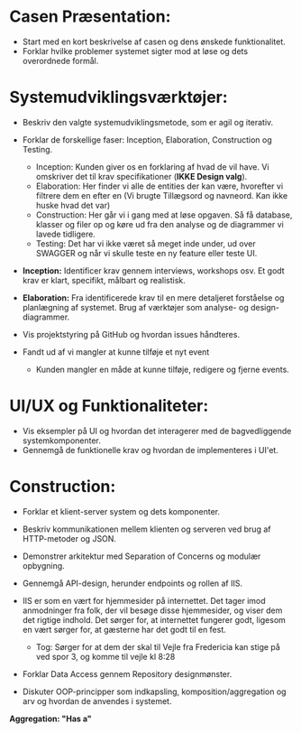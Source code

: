 # Casen Præsentation:

- Start med en kort beskrivelse af casen og dens ønskede funktionalitet.
- Forklar hvilke problemer systemet sigter mod at løse og dets overordnede formål.

# Systemudviklingsværktøjer:

- Beskriv den valgte systemudviklingsmetode, som er agil og iterativ.
- Forklar de forskellige faser: Inception, Elaboration, Construction og Testing.
  - Inception: Kunden giver os en forklaring af hvad de vil have. Vi omskriver det til krav specifikationer (**IKKE Design valg**).
  - Elaboration: Her finder vi alle de entities der kan være, hvorefter vi filtrere dem en efter en (Vi brugte Tillægsord og navneord. Kan ikke huske hvad det var)
  - Construction: Her går vi i gang med at løse opgaven. Så få database, klasser og filer op og køre ud fra den analyse og de diagrammer vi lavede tidligere.
  - Testing: Det har vi ikke været så meget inde under, ud over SWAGGER og når vi skulle teste en ny feature eller teste UI.
- **Inception:** Identificer krav gennem interviews, workshops osv. Et godt krav er klart, specifikt, målbart og realistisk.
- **Elaboration:** Fra identificerede krav til en mere detaljeret forståelse og planlægning af systemet. Brug af værktøjer som analyse- og design-diagrammer.
- Vis projektstyring på GitHub og hvordan issues håndteres.

- Fandt ud af vi mangler at kunne tilføje et nyt event
  - Kunden mangler en måde at kunne tilføje, redigere og fjerne events.

# UI/UX og Funktionaliteter:

- Vis eksempler på UI og hvordan det interagerer med de bagvedliggende systemkomponenter.
- Gennemgå de funktionelle krav og hvordan de implementeres i UI'et.

# Construction:

- Forklar et klient-server system og dets komponenter.
- Beskriv kommunikationen mellem klienten og serveren ved brug af HTTP-metoder og JSON.
- Demonstrer arkitektur med Separation of Concerns og modulær opbygning.
- Gennemgå API-design, herunder endpoints og rollen af IIS.

- IIS er som en vært for hjemmesider på internettet. Det tager imod anmodninger fra folk, der vil besøge disse hjemmesider, og viser dem det rigtige indhold. Det sørger for, at internettet fungerer godt, ligesom en vært sørger for, at gæsterne har det godt til en fest.
  - Tog: Sørger for at dem der skal til Vejle fra Fredericia kan stige på ved spor 3, og komme til vejle kl 8:28
- Forklar Data Access gennem Repository designmønster.
- Diskuter OOP-principper som indkapsling, komposition/aggregation og arv og hvordan de anvendes i systemet.

**Aggregation: "Has a"**
